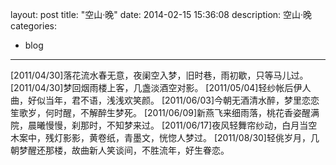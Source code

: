 layout: post
title:  "空山·晚"
date:   2014-02-15 15:36:08
description: 空山·晚
categories:
- blog
---


[2011/04/30]落花流水春无意，夜阑空入梦，旧时巷，雨初歇，只等马儿过。
[2011/04/30]梦回烟雨楼上客，几盏淡酒空对影。
[2011/05/04]轻纱帐后伊人曲，好似当年，君不语，浅浅欢笑颜。
[2011/06/03]今朝无酒清水醉，梦里恋恋笙歌岁，何时醒，不解醉生梦死。
[2011/06/09]新燕飞来细雨落，桃花香姿醒满院，晨曦慢慢，刹那时，不知梦来过。
[2011/06/17]夜风轻舞帘纱动，白月当空木案中，残灯影影，黄卷纸，青墨文，恍惚人梦过。
[2011/08/30]轻佻岁月，几朝梦醒还那楼，故曲新人笑谈间，不胜流年，好生眷恋。
